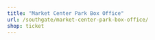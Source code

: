 ```yaml
---
title: "Market Center Park Box Office"
url: /southgate/market-center-park-box-office/
shop: ticket
---
```

